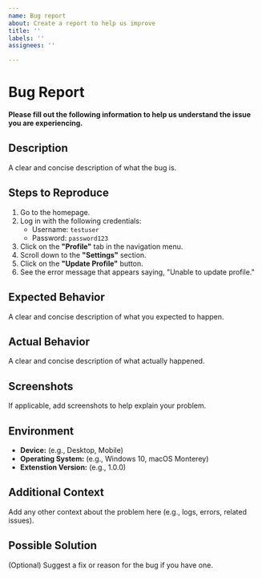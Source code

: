 ```yaml
---
name: Bug report
about: Create a report to help us improve
title: ''
labels: ''
assignees: ''

---
```


# Bug Report

**Please fill out the following information to help us understand the issue you are experiencing.**

## Description
A clear and concise description of what the bug is.

## Steps to Reproduce
1. Go to the homepage.
2. Log in with the following credentials:
   - Username: `testuser`
   - Password: `password123`
3. Click on the **"Profile"** tab in the navigation menu.
4. Scroll down to the **"Settings"** section.
5. Click on the **"Update Profile"** button.
6. See the error message that appears saying, "Unable to update profile."


## Expected Behavior
A clear and concise description of what you expected to happen.

## Actual Behavior
A clear and concise description of what actually happened.

## Screenshots
If applicable, add screenshots to help explain your problem.

## Environment
- **Device:** (e.g., Desktop, Mobile)
- **Operating System:** (e.g., Windows 10, macOS Monterey)
- **Extenstion Version:** (e.g., 1.0.0)

## Additional Context
Add any other context about the problem here (e.g., logs, errors, related issues).

## Possible Solution
(Optional) Suggest a fix or reason for the bug if you have one.
